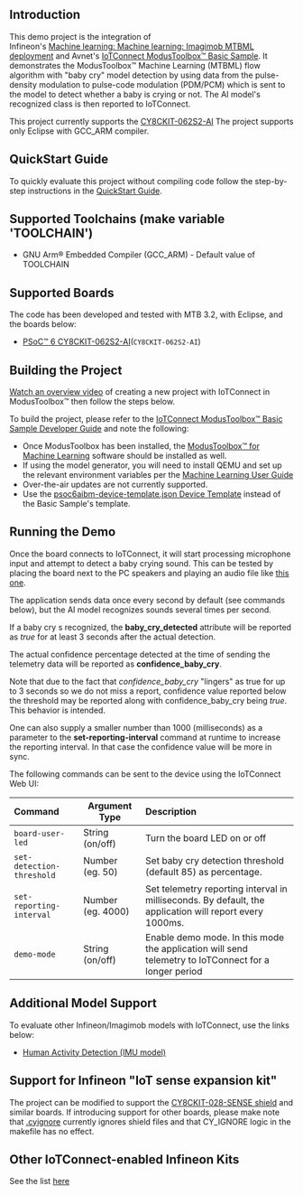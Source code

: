 ## Introduction

This demo project is the integration of  
Infineon's [Machine learning: Machine learning: Imagimob MTBML deployment](https://github.com/Infineon/mtb-example-ml-imagimob-mtbml-deploy/tree/release-v1.1.0)
and Avnet's [IoTConnect ModusToolbox&trade; Basic Sample](https://github.com/avnet-iotconnect/avnet-iotc-mtb-basic-example/tree/release-v6.0.0). It demonstrates the ModusToolbox&trade; Machine Learning (MTBML) flow algorithm with "baby cry" model detection by using data from the pulse-density modulation to pulse-code modulation (PDM/PCM) which is sent to the model to detect whether a baby is crying or not.
The AI model's recognized class is then reported to IoTConnect.

This project currently supports the [CY8CKIT-062S2-AI](https://www.infineon.com/cms/en/product/evaluation-boards/cy8ckit-062s2-ai/)
The project supports only Eclipse with GCC_ARM compiler.

## QuickStart Guide

To quickly evaluate this project without compiling code follow the step-by-step instructions in the [QuickStart Guide](QUICKSTART.md).

## Supported Toolchains (make variable 'TOOLCHAIN')

* GNU Arm® Embedded Compiler (GCC_ARM) - Default value of TOOLCHAIN

## Supported Boards

The code has been developed and tested with MTB 3.2, with Eclipse, and the boards below:

- [PSoC&trade; 6 CY8CKIT-062S2-AI](https://www.infineon.com/cms/en/product/evaluation-boards/cy8ckit-062s2-ai/)(`CY8CKIT-062S2-AI`)

## Building the Project

[Watch an overview video](https://saleshosted.z13.web.core.windows.net/media/ifx/videos/IFX%20Modus%20with%20IoTConnect.mp4) of creating a new project with IoTConnect in ModusToolbox&trade; then follow the steps below.

To build the project, please refer to the 
[IoTConnect ModusToolbox&trade; Basic Sample Developer Guide](https://github.com/avnet-iotconnect/avnet-iotc-mtb-basic-example/tree/release-v7.0.1/DEVELOPER_GUIDE.md) and note the following:
- Once ModusToolbox has been installed, the [ModusToolbox&trade; for Machine Learning](https://softwaretools.infineon.com/tools/com.ifx.tb.tool.modustoolboxpackmachinelearning) software should be installed as well.
- If using the model generator, you will need to install QEMU and set up the relevant environment variables per the [Machine Learning User Guide](https://www.infineon.com/dgdl/Infineon-Infineon-ModusToolbox_Machine_Learning_User_Guide-UserManual-v02_00-EN-UserManual-v09_00-EN.pdf?fileId=8ac78c8c83cd308101840de7e95a09df)
- Over-the-air updates are not currently supported.
- Use the [psoc6aibm-device-template.json Device Template](files/psoc6aibm-device-template.json) instead of the Basic Sample's template.

## Running the Demo

Once the board connects to IoTConnect, it will start processing microphone input and attempt to detect a baby crying sound. 
This can be tested by placing the board next to the PC speakers and playing an audio file like [this one](https://www.youtube.com/watch?v=j3glwtXrj0c).

The application sends data once every second by default (see commands below), but the AI model recognizes sounds several times per second. 

If a baby cry s recognized, the **baby_cry_detected** attribute will be reported as *true* for at least 3 seconds after the actual detection.

The actual confidence percentage detected at the time of sending the telemetry data will be reported as **confidence_baby_cry**.

Note that due to the fact that *confidence_baby_cry* "lingers" as true for up to 3 seconds so we do not miss a report,
confidence value reported below the threshold may be reported along with confidence_baby_cry being *true*.
This behavior is intended.

One can also supply a smaller number than 1000 (milliseconds) as a parameter to the **set-reporting-interval** command 
at runtime to increase the reporting interval. In that case the confidence value will be more in sync.

The following commands can be sent to the device using the IoTConnect Web UI:

| Command                     | Argument Type     | Description                                                                                              |
|:----------------------------|-------------------|:---------------------------------------------------------------------------------------------------------|
| `board-user-led`            | String (on/off)   | Turn the board LED on or off                                                                             |
| `set-detection-threshold`   | Number (eg. 50)   | Set baby cry detection threshold (default 85) as percentage.                                             |
| `set-reporting-interval`    | Number (eg. 4000) | Set telemetry reporting interval in milliseconds.  By default, the application will report every 1000ms. |
| `demo-mode`                 | String (on/off)   | Enable demo mode. In this mode the application will send telemetry to IoTConnect for a longer period     |

## Additional Model Support

To evaluate other Infineon/Imagimob models with IoTConnect, use the links below:
* [Human Activity Detection (IMU model)](https://github.com/avnet-iotconnect/avnet-iotc-mtb-ai-imu-example)

## Support for Infineon "IoT sense expansion kit"

The project can be modified to support the [CY8CKIT-028-SENSE shield](https://www.infineon.com/cms/en/product/evaluation-boards/cy8ckit-028-sense/) and similar boards.
If introducing support for other boards, please make note that [.cyignore](.cyignore) currently ignores shield files and that CY_IGNORE logic in the makefile has no effect.

## Other IoTConnect-enabled Infineon Kits
See the list [here](https://avnet-iotconnect.github.io/#infineon-technologies)
